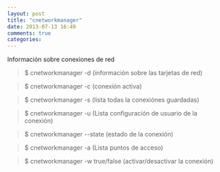 ```yaml
---
layout: post
title: "cnetworkmanager"
date: 2013-07-13 16:49
comments: true
categories: 
---
```

Información sobre conexiones de red

>$ cnetworkmanager -d (información sobre las tarjetas de red) 

>$ cnetworkmanager -c (conexión activa) 

>$ cnetworkmanager -s (lista todas la conexiónes guardadas) 

>$ cnetworkmanager -u (Lista configuración de usuario de la conexión) 

>$ cnetworkmanager --state  (estado de la conexión) 

>$ cnetworkmanager -a (Lista puntos de acceso) 

>$ cnetworkmanager -w true/false  (activar/desactivar la conexión)

